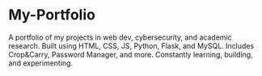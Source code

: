 # My-Portfolio
A portfolio of my projects in web dev, cybersecurity, and academic research. Built using HTML, CSS, JS, Python, Flask, and MySQL. Includes  Crop&amp;Carry, Password Manager, and more. Constantly learning, building, and experimenting.
